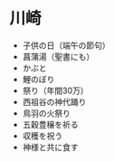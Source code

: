 # 川崎

- 子供の日（端午の節句）
- 菖蒲湯（聖書にも）
- かぶと
- 鯉のぼり
- 祭り（年間30万）
- 西祖谷の神代踊り
- 鳥羽の火祭り
- 五穀豊穣を祈る
- 収穫を祝う
- 神様と共に食す